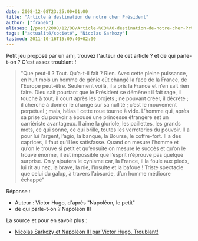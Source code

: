 ```yaml
---
date: 2008-12-08T23:25:00+01:00
title: "Article à destination de notre cher Président"
author: ["franek"]
aliases: [/post/2008/12/08/Article-%C3%A0-destination-de-notre-cher-Pr%C3%A9sident]
tags: ["actualité/societé", "Nicolas Sarkozy"]
lastmod: 2011-10-16T15:09:40+02:00
---
```

Petit jeu proposé par un ami, trouvez l'auteur de cet article ? et de qui parle-t-on ? C'est assez troublant !

> "Que peut-il ? Tout. Qu’a-t-il fait ? Rien. Avec cette pleine puissance, en huit mois un homme de génie eût changé la face de la France, de l’Europe peut-être. Seulement voilà, il a pris la France et n’en sait rien faire. Dieu sait pourtant que le Président se démène : il fait rage, il touche à tout, il court après les projets ; ne pouvant créer, il décrète ; il cherche à donner le change sur sa nullité ; c’est le mouvement perpétuel ; mais, hélas ! cette roue tourne à vide. L’homme qui, après sa prise du pouvoir a épousé une princesse étrangère est un carriériste avantageux. Il aime la gloriole, les paillettes, les grands mots, ce qui sonne, ce qui brille, toutes les verroteries du pouvoir. Il a pour lui l’argent, l’agio, la banque, la Bourse, le coffre-fort. Il a des caprices, il faut qu’il les satisfasse. Quand on mesure l’homme et qu’on le trouve si petit et qu’ensuite on mesure le succès et qu’on le trouve énorme, il est impossible que l’esprit n’éprouve pas quelque surprise. On y ajoutera le cynisme car, la France, il la foule aux pieds, lui rit au nez, la brave, la nie, l’insulte et la bafoue ! Triste spectacle que celui du galop, à travers l’absurde, d’un homme médiocre échappé"

Réponse :

- Auteur : Victor Hugo, d'après "Napoléon, le petit"
- de qui parle-t-on ? Napoléon III

La source et pour en savoir plus :

- [Nicolas Sarkozy et Napoléon III par Victor Hugo. Troublant!](http://www.des-intox.info/nicolas-sarkozy-et-napoleon-iii-par-victor-hugo-troublant/des-intox.info/blog/alexanian/jean-baptiste/)
